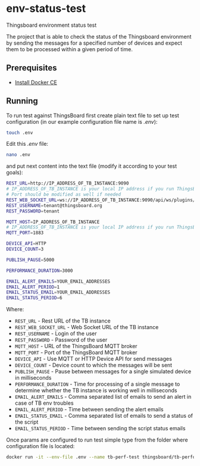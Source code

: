 # env-status-test
Thingsboard environment status test

The project that is able to check the status of the Thingsboard environment by sending the messages for a specified number of devices and expect them to be processed within a given period of time.

## Prerequisites

- [Install Docker CE](https://docs.docker.com/engine/installation/)

## Running

To run test against ThingsBoard first create plain text file to set up test configuration (in our example configuration file name is *.env*):
```bash
touch .env
```

Edit this *.env* file:
```bash
nano .env
```

and put next content into the text file (modify it according to your test goals):
```bash
REST_URL=http://IP_ADDRESS_OF_TB_INSTANCE:9090
# IP_ADDRESS_OF_TB_INSTANCE is your local IP address if you run ThingsBoard on your dev machine in docker
# Port should be modified as well if needed 
REST_WEB_SOCKET_URL=ws://IP_ADDRESS_OF_TB_INSTANCE:9090/api/ws/plugins/telemetry?token=
REST_USERNAME=tenant@thingsboard.org
REST_PASSWORD=tenant

MQTT_HOST=IP_ADDRESS_OF_TB_INSTANCE
# IP_ADDRESS_OF_TB_INSTANCE is your local IP address if you run ThingsBoard on your dev machine in docker
MQTT_PORT=1883

DEVICE_API=HTTP
DEVICE_COUNT=3

PUBLISH_PAUSE=5000

PERFORMANCE_DURATION=3000

EMAIL_ALERT_EMAILS=YOUR_EMAIL_ADDRESSES
EMAIL_ALERT_PERIOD=1
EMAIL_STATUS_EMAIL=YOUR_EMAIL_ADDRESSES
EMAIL_STATUS_PERIOD=6
```

Where: 
    
- `REST_URL`                     - Rest URL of the TB instance
- `REST_WEB_SOCKET_URL`          - Web Socket URL of the TB instance
- `REST_USERNAME`                - Login of the user 
- `REST_PASSWORD`                - Password of the user
- `MQTT_HOST`                    - URL of the ThingsBoard MQTT broker
- `MQTT_PORT`                    - Port of the ThingsBoard MQTT broker
- `DEVICE_API`                   - Use MQTT or HTTP Device API for send messages
- `DEVICE_COUNT`                 - Device count to which the messages will be sent
- `PUBLISH_PAUSE`                - Pause between messages for a single simulated device in milliseconds
- `PERFORMANCE_DURATION`         - Time for processing of a single message to determine whether the TB instance is working well in milliseconds
- `EMAIL_ALERT_EMAILS`           - Comma separated list of emails to send an alert in case of TB env troubles
- `EMAIL_ALERT_PERIOD`           - Time between sending the alert emails
- `EMAIL_STATUS_EMAIL`           - Comma separated list of emails to send a status of the script
- `EMAIL_STATUS_PERIOD`          - Time between sending the script status emails

  
Once params are configured to run test simple type from the folder where configuration file is located:
```bash
docker run -it --env-file .env --name tb-perf-test thingsboard/tb-performance-test
```
